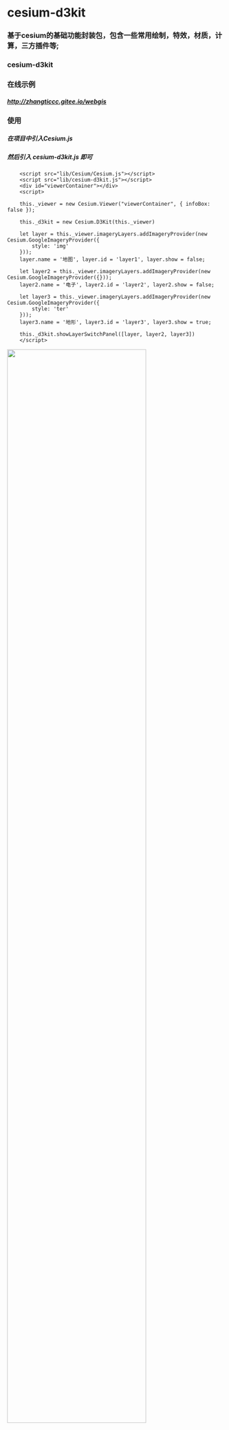 # cesium-d3kit

### 基于cesium的基础功能封装包，包含一些常用绘制，特效，材质，计算，三方插件等;
### cesium-d3kit

### 在线示例
##### http://zhangticcc.gitee.io/webgis

### 使用

#####  在项目中引入Cesium.js

#####  然后引入 cesium-d3kit.js 即可

```
    <script src="lib/Cesium/Cesium.js"></script>
    <script src="lib/cesium-d3kit.js"></script>
    <div id="viewerContainer"></div>
    <script>

    this._viewer = new Cesium.Viewer("viewerContainer", { infoBox: false });

    this._d3kit = new Cesium.D3Kit(this._viewer)

    let layer = this._viewer.imageryLayers.addImageryProvider(new Cesium.GoogleImageryProvider({
        style: 'img'
    }));
    layer.name = '地图', layer.id = 'layer1', layer.show = false;

    let layer2 = this._viewer.imageryLayers.addImageryProvider(new Cesium.GoogleImageryProvider({}));
    layer2.name = '电子', layer2.id = 'layer2', layer2.show = false;

    let layer3 = this._viewer.imageryLayers.addImageryProvider(new Cesium.GoogleImageryProvider({
        style: 'ter'
    }));
    layer3.name = '地形', layer3.id = 'layer3', layer3.show = true;

    this._d3kit.showLayerSwitchPanel([layer, layer2, layer3])
    </script>
```
  
<a href="http://zhangticcc.gitee.io/webgis/#/gis/examples?exampleURL=measure&tempUrl=%2Fwebgis%2Fd3kit%2Ftemp.html&type=d3old"><img alt="" height="80%" src="https://img-blog.csdnimg.cn/20200512160451599.png?x-oss-process=image/watermark,type_ZmFuZ3poZW5naGVpdGk,shadow_10,text_aHR0cHM6Ly9ibG9nLmNzZG4ubmV0L3dlaXhpbl80MDkwMjUyNw==,size_16,color_FFFFFF,t_70" width="80%" ></a>&nbsp;
<a href="http://zhangticcc.gitee.io/webgis/#/gis/examples?exampleURL=measure&tempUrl=%2Fwebgis%2Fd3kit%2Ftemp.html&type=d3old"></a><br>

<a href="http://zhangticcc.gitee.io/webgis/#/gis/examples?exampleURL=measure&tempUrl=%2Fwebgis%2Fd3kit%2Ftemp.html&type=d3old"><img alt="" height="80%" src="https://img-blog.csdnimg.cn/20200522190732776.gif" width="80%" ></a>&nbsp;
<a href="http://zhangticcc.gitee.io/webgis/#/gis/examples?exampleURL=measure&tempUrl=%2Fwebgis%2Fd3kit%2Ftemp.html&type=d3old"></a><br>
